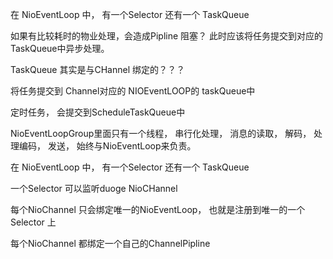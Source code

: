 在 NioEventLoop 中， 有一个Selector 还有一个  TaskQueue





如果有比较耗时的物业处理，会造成Pipline 阻塞？ 此时应该将任务提交到对应的TaskQueue中异步处理。



TaskQueue 其实是与CHannel 绑定的？？？



将任务提交到 Channel对应的 NIOEventLOOP的 taskQueue中





定时任务， 会提交到ScheduleTaskQueue中

NioEventLoopGroup里面只有一个线程， 串行化处理， 消息的读取， 解码， 处理编码， 发送， 始终与NioEventLoop来负责。



在 NioEventLoop 中， 有一个Selector 还有一个  TaskQueue

一个Selector 可以监听duoge NioCHannel

每个NioChannel 只会绑定唯一的NioEventLoop， 也就是注册到唯一的一个  Selector 上

每个NioChannel 都绑定一个自己的ChannelPipline







